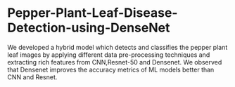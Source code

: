 # Pepper-Plant-Leaf-Disease-Detection-using-DenseNet
We developed a hybrid model which detects and classifies the pepper plant leaf images by applying different data pre-processing techniques and extracting rich features from CNN,Resnet-50 and Densenet.  We observed that Densenet improves the accuracy metrics of ML models better than CNN and Resnet.

